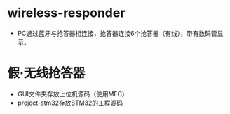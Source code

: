 # wireless-responder
- PC通过蓝牙与抢答器相连接，抢答器连接6个抢答器（有线），带有数码管显示。
# 假·无线抢答器
- GUI文件夹存放上位机源码（使用MFC）
- project-stm32存放STM32的工程源码

